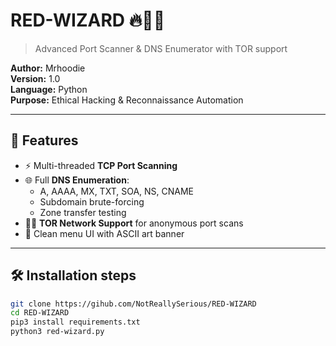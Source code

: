 # RED-WIZARD 🔥🧙‍♂️  
> Advanced Port Scanner & DNS Enumerator with TOR support

**Author:** Mrhoodie  
**Version:** 1.0  
**Language:** Python  
**Purpose:** Ethical Hacking & Reconnaissance Automation  

---

## 🧠 Features

- ⚡ Multi-threaded **TCP Port Scanning**
- 🌐 Full **DNS Enumeration**:
  - A, AAAA, MX, TXT, SOA, NS, CNAME
  - Subdomain brute-forcing
  - Zone transfer testing
- 🕵️‍♂️ **TOR Network Support** for anonymous port scans
- 🧩 Clean menu UI with ASCII art banner

---

## 🛠️ Installation steps
```bash
git clone https://gihub.com/NotReallySerious/RED-WIZARD
cd RED-WIZARD
pip3 install requirements.txt
python3 red-wizard.py
```


